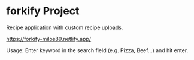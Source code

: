# forkify Project

Recipe application with custom recipe uploads.

https://forkify-milos89.netlify.app/

Usage:
Enter keyword in the search field (e.g. Pizza, Beef...) and hit enter.


